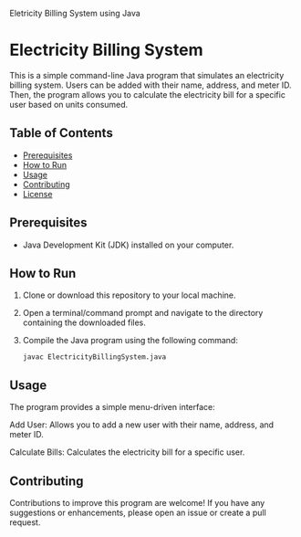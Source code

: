 Eletricity Billing System using Java
# Electricity Billing System

This is a simple command-line Java program that simulates an electricity billing system. Users can be added with their name, address, and meter ID. Then, the program allows you to calculate the electricity bill for a specific user based on units consumed.

## Table of Contents
- [Prerequisites](#prerequisites)
- [How to Run](#how-to-run)
- [Usage](#usage)
- [Contributing](#contributing)
- [License](#license)

## Prerequisites
- Java Development Kit (JDK) installed on your computer.

## How to Run
1. Clone or download this repository to your local machine.

2. Open a terminal/command prompt and navigate to the directory containing the downloaded files.

3. Compile the Java program using the following command:
   ```shell
   javac ElectricityBillingSystem.java

## Usage
The program provides a simple menu-driven interface:

Add User: Allows you to add a new user with their name, address, and meter ID.

Calculate Bills: Calculates the electricity bill for a specific user.

## Contributing
Contributions to improve this program are welcome! If you have any suggestions or enhancements, please open an issue or create a pull request.
